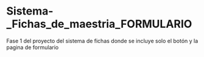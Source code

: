 # Sistema-_Fichas_de_maestria_FORMULARIO
Fase 1 del proyecto del sistema de fichas donde se incluye solo el botón y la pagina de formulario
